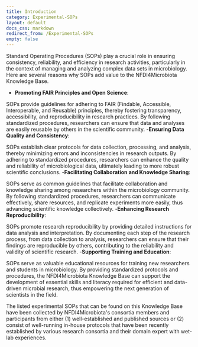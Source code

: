 ```yaml
---
title: Introduction
category: Experimental-SOPs
layout: default
docs_css: markdown
redirect_from: /Experimental-SOPs
empty: false
---
```


Standard Operating Procedures (SOPs) play a crucial role in ensuring consistency, reliability, and efficiency in research activities, particularly in the context of managing and analyzing complex data sets in microbiology. Here are several reasons why SOPs add value to the NFDI4Microbiota Knowledge Base.

- **Promoting FAIR Principles and Open Science**:

SOPs provide guidelines for adhering to FAIR (Findable, Accessible, Interoperable, and Reusable) principles, thereby fostering transparency, accessibility, and reproducibility in research practices. By following standardized procedures, researchers can ensure that data and analyses are easily reusable by others in the scientific community.
-**Ensuring Data Quality and Consistency**:

SOPs establish clear protocols for data collection, processing, and analysis, thereby minimizing errors and inconsistencies in research outputs. By adhering to standardized procedures, researchers can enhance the quality and reliability of microbiological data, ultimately leading to more robust scientific conclusions.
-**Facilitating Collaboration and Knowledge Sharing**:

SOPs serve as common guidelines that facilitate collaboration and knowledge sharing among researchers within the microbiology community. By following standardized procedures, researchers can communicate effectively, share resources, and replicate experiments more easily, thus advancing scientific knowledge collectively.
-**Enhancing Research Reproducibility**:

SOPs promote research reproducibility by providing detailed instructions for data analysis and interpretation. By documenting each step of the research process, from data collection to analysis, researchers can ensure that their findings are reproducible by others, contributing to the reliability and validity of scientific research.
-**Supporting Training and Education**:

SOPs serve as valuable educational resources for training new researchers and students in microbiology. By providing standardized protocols and procedures, the NFDI4Microbiota Knowledge Base can support the development of essential skills and literacy required for efficient and data-driven microbial research, thus empowering the next generation of scientists in the field.


The listed experimental SOPs that can be found on this Knowledge Base have been collected by NFDI4Microbiota's consortia members and participants from either (1) well-established and published sources or (2) consist of well-running in-house protocols that have been recently established by various research consortia and their domain expert with wet-lab experiences.